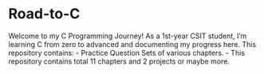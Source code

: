 # Road-to-C
Welcome to my C Programming Journey! As a 1st-year CSIT student, I’m learning C from zero to advanced and documenting my progress here.  This repository contains: - Practice Question Sets of various chapters. - This repository contains total 11 chapters and 2 projects or maybe more.
